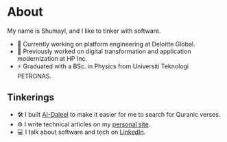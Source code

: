 # About
My name is Shumayl, and I like to tinker with software.
- 🏢 Currently working on platform engineering at Deloitte Global.
- 🤖 Previously worked on digital transformation and application modernization at HP Inc.
- ⚡️ Graduated with a BSc. in Physics from Universiti Teknologi PETRONAS.

## Tinkerings
- 🛠️ I built [AI-Daleel](https://ai-daleel.com/) to make it easier for me to search for Quranic verses.
- ⚙️ I write technical articles on my [personal site](https://www.shumayl.com/).
- 💻 I talk about software and tech on [LinkedIn](https://www.linkedin.com/in/shumayl-111/).
